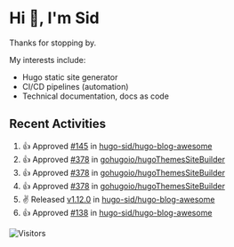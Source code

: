 # Hi 👋, I'm Sid

Thanks for stopping by. 

My interests include:
- Hugo static site generator
- CI/CD pipelines (automation)
- Technical documentation, docs as code

## Recent Activities

<!--RECENT_ACTIVITY:start-->
1. 👍 Approved [#145](https://github.com/hugo-sid/hugo-blog-awesome/pull/145#pullrequestreview-1736808128) in [hugo-sid/hugo-blog-awesome](https://github.com/hugo-sid/hugo-blog-awesome)<br>
2. 👍 Approved [#378](https://github.com/gohugoio/hugoThemesSiteBuilder/pull/378#pullrequestreview-1726020284) in [gohugoio/hugoThemesSiteBuilder](https://github.com/gohugoio/hugoThemesSiteBuilder)<br>
3. 👍 Approved [#378](https://github.com/gohugoio/hugoThemesSiteBuilder/pull/378#pullrequestreview-1726020284) in [gohugoio/hugoThemesSiteBuilder](https://github.com/gohugoio/hugoThemesSiteBuilder)<br>
4. 👍 Approved [#378](https://github.com/gohugoio/hugoThemesSiteBuilder/pull/378#pullrequestreview-1726020284) in [gohugoio/hugoThemesSiteBuilder](https://github.com/gohugoio/hugoThemesSiteBuilder)<br>
5. ✌️ Released [v1.12.0](https://github.com/hugo-sid/hugo-blog-awesome/releases/tag/v1.12.0) in [hugo-sid/hugo-blog-awesome](https://github.com/hugo-sid/hugo-blog-awesome)<br>
6. 👍 Approved [#138](https://github.com/hugo-sid/hugo-blog-awesome/pull/138#pullrequestreview-1705415593) in [hugo-sid/hugo-blog-awesome](https://github.com/hugo-sid/hugo-blog-awesome)<br>
<!--RECENT_ACTIVITY:end-->

![Visitors](https://api.visitorbadge.io/api/visitors?path=https%3A%2F%2Fgithub.com%2Fhugo-sid%2Fhugo-sid&countColor=%2337d67a&style=flat&labelStyle=upper)
